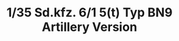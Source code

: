 ---
layout: product
title: "1/35 Sd.kfz. 6/1 5(t) Typ BN9 Artillery Version"
price: "TBA" 
desc: "Maketa"
img_path: "/assets/img/BRNC35044.webp"
brand: "Bronco"
available: false
special_offer: false
new: false
soon: false
cat: "010000"
subcat: "015800"
subsubcat: "0N/A"
sifra: "BRNC35044"
popular: false
---